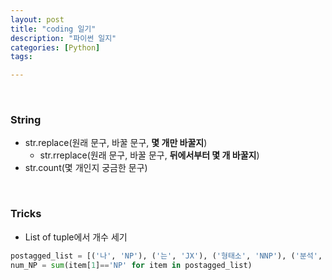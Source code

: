 ```yaml
---
layout: post
title: "coding 일기"
description: "파이썬 일지"
categories: [Python]
tags:

---
```


<br>

### String

- str.replace(원래 문구, 바꿀 문구, **몇 개만 바꿀지**)
  - str.rreplace(원래 문구, 바꿀 문구, **뒤에서부터 몇 개 바꿀지**)
- str.count(몇 개인지 궁금한 문구)

<br>

### Tricks

- List of tuple에서 개수 세기

```python
postagged_list = [('나', 'NP'), ('는', 'JX'), ('형태소', 'NNP'), ('분석', 'NNG'), ('을', 'JKO'), ('하', 'VV'), ('ㄴ다', 'EC')]
num_NP = sum(item[1]=='NP' for item in postagged_list)
```

